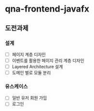 # qna-frontend-javafx
## 도전과제
### 설계
- [ ] 페이지 계층 디자인 
- [ ] 이벤트를 활용한 페이지 관리 계층 디자인 
- [ ] Layered Architecture 설계 
- [ ] 도메인 별로 모듈 분리  

### 유스케이스
- [ ] 일반 유저 회원 가입 
- [ ] 로그인 
